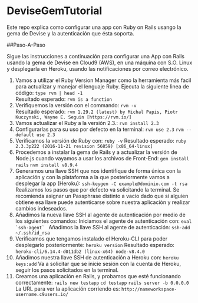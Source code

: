# DeviseGemTutorial

Este repo explica como configurar una app con Ruby on Rails usango la gema de Devise y la autenticación que ésta soporta.

##Paso-A-Paso

Sigue las instrucciones a continuación para configurar una App con Rails usando la gema de Devise en Cloud9 (AWS), en una máquina con S.O. Linux y desplegarla en Heroku, usando las notificaciones por correo electrónico.

 1. Vamos a utilizar el Ruby Version Manager como la herramienta más facil para actualizar y manejar el lenguaje Ruby. Ejecuta la siguiente linea de código:
```type rvm | head -1 ```     
    Resultado esperado:
```rvm is a function```
 2. Verifiquemos la versión con el commando:
```rvm -v```    
    Resultado esperado:
```rvm 1.29.2 (latest) by Michal Papis, Piotr Kuczynski, Wayne E. Seguin [https://rvm.io/]```      
 3. Vamos actualizar el Ruby a la versión 2.3.:
```rvm install 2.3```
 4. Configurarlas para su uso por defecto en la terminal:
```rvm use 2.3```
```rvm --default use 2.3```
 5. Verificamos la versión de Ruby con:
```ruby -v```
    Resultado esperado:
```ruby 2.3.3p222 (2016-11-21 revision 56859) [x86_64-linux]```
 6. Procedemos a instalar la gema de Rails y a actualizar la versión de Node.js cuando vayamos a usar los archivos de Front-End:
```gem install rails```
```nvm install v8.9.4```
 7. Generamos una llave SSH que nos identifique de forma única con la aplicación y con la plataforma a la que posteriormente vamos a desplegar la app (Heroku):
```ssh-keygen -C example@dominio.com -t rsa```
    Realizamos los pasos que por defecto va solicitando la terminal. Se recomienda asignar un Passphrase distinto a vacío dado que si alguien obtiene esa llave puede autenticarse sobre nuestra aplicación y realizar cambios indeseados.
 8. Añadimos la nueva llave SSH al agente de autenticación por medio de los siguientes comandos:
    Iniciamos el agente de autenticación con:
```eval `ssh-agent` ```
    Añadimos la llave SSH al agente de autenticación:
```ssh-add ~/.ssh/id_rsa```
 9. Verificamos que tengamos instalado el Heroku-CLI para poder desplegarlo posteriormente:
```heroku version```
    Resultado esperado:
```heroku-cli/6.14.4-d011db2 (linux-x64) node-v8.4.0```
 10. Añadimos nuestra llave SSH de autenticación a Heroku con:
```heroku keys:add```
    Va a solicitar que se inicie sesión con la cuenta de Heroku, seguir los pasos solicitados en la terminal.
 11. Creamos una aplicación en Rails, y probamos que esté funcionando correctamente:
```rails new testapp```
```cd testapp```
```rails server -b 0.0.0.0```
    La URL para ver la aplicación corriendo es:
```http://nameworkspace-username.c9users.io/```
